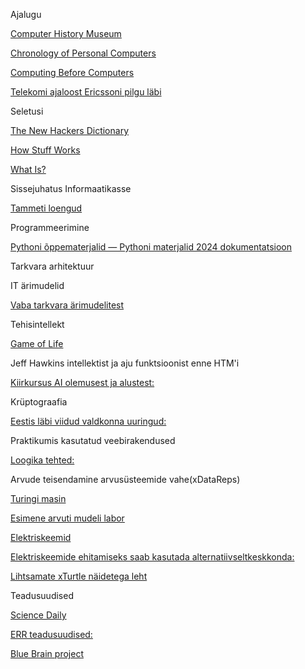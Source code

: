 Ajalugu

[Computer History Museum](http://www.computerhistory.org)

[Chronology of Personal Computers](http://www.islandnet.com/~kpolsson/comphist/)

[Computing Before Computers](http://ed-thelen.org/comp-hist/CBC.html)

[Telekomi ajaloost Ericssoni pilgu läbi](http://www.ericsson.com/thecompany/company_facts/history)

Seletusi

[The New Hackers Dictionary](http://www.outpost9.com/reference/jargon/jargon_toc.html)

[How Stuff Works](http://computer.howstuffworks.com/)

[What Is?](http://whatis.techtarget.com/)  

Sissejuhatus Informaatikasse

[ Tammeti loengud](http://www.lambda.ee/wiki/Itv0010)

Programmeerimine

[Pythoni õppematerjalid — Pythoni materjalid 2024 dokumentatsioon](https://pydoc.pages.taltech.ee/index.html)

Tarkvara arhitektuur

IT ärimudelid

[Vaba tarkvara ärimudelitest](http://ftacademy.org/files/materials/fta-m5-economic_models.pdf)

Tehisintellekt

[Game of Life](http://en.wikipedia.org/wiki/Conway%27s_Game_of_Life)

Jeff Hawkins intellektist ja aju funktsioonist enne HTM'i 

[Kiirkursus AI olemusest ja alustest:](https://www.elementsofai.com/)

Krüptograafia

[Eestis läbi viidud valdkonna uuringud:](https://ria.ee/amet-uudised-ja-kontakt/uudised-pressikontakt/uuringud-ja-analuusid#kruptouuringud)

 Praktikumis kasutatud veebirakendused

[Loogika tehted:](https://www.erpelstolz.at/gateway/formular-uk-zentral.html)

Arvude teisendamine arvusüsteemide vahe(xDataReps)

[Turingi masin](xTuringMachine)

[Esimene arvuti mudeli labor](xComputer)

[Elektriskeemid](xLogicCircuits)

[Elektriskeemide ehitamiseks saab kasutada alternatiivseltkeskkonda:]( https://circuitverse.org/simulator)

[Lihtsamate xTurtle näidetega leht](xTurtle)

Teadusuudised

[Science Daily](http://www.sciencedaily.com/news/computers_math/)

[ERR teadusuudised:](http://novaator.err.ee/)

[Blue Brain project](http://bluebrain.epfl.ch/)